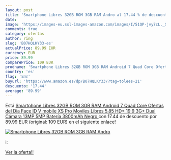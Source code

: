 ```yaml
---
layout: post
title: 'Smartphone Libres 32GB ROM 3GB RAM Andro al 17.44 % de descuento'
date: 
image: 'https://images-eu.ssl-images-amazon.com/images/I/51QP-jvy7cL._SL200_.jpg'
comments: true
category: ofertas
author: ring
slug: 'B07HQLKY33-es'
actualPrice: 89.99 EUR
currency: EUR
price: 89.99
comparePrice: 109 EUR
prodname: 'Smartphone Libres 32GB ROM 3GB RAM Android 7 Quad Core Ofertas del Dia Face ID V mobile XS Pro Moviles Libres 5.85  HD+ 19:9 3G+ Dual Cámara 13MP 5MP Batería 3800mAh  Negro '
country: 'es'
flag: '🇪🇸'
buyurl: 'https://www.amazon.es/dp/B07HQLKY33/?tag=tolees-21'
descuento: '17.44'
average: '89.99'
---
```


Está [Smartphone Libres 32GB ROM 3GB RAM Android 7 Quad Core Ofertas del Dia Face ID V mobile XS Pro Moviles Libres 5.85  HD+ 19:9 3G+ Dual Cámara 13MP 5MP Batería 3800mAh  Negro ](https://www.amazon.es/dp/B07HQLKY33/?tag=tolees-21) con 17.44 de descuento por 89.99 EUR (original: 109 EUR) en el siguiente enlace!

[![Smartphone Libres 32GB ROM 3GB RAM Andro](https://images-eu.ssl-images-amazon.com/images/I/51QP-jvy7cL._SL200_.jpg)](https://www.amazon.es/dp/B07HQLKY33/?tag=tolees-21)

ℹ️:


[Ver la oferta!!](https://www.amazon.es/dp/B07HQLKY33/?tag=tolees-21)
